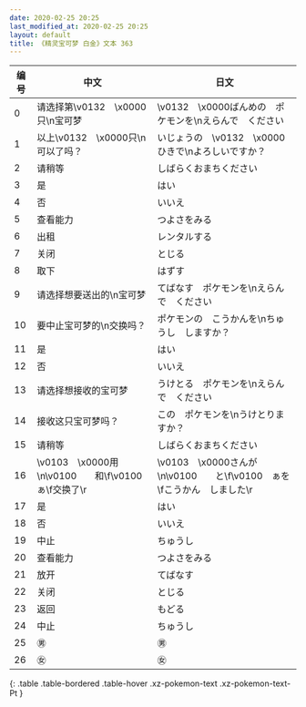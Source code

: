 ```yaml
---
date: 2020-02-25 20:25
last_modified_at: 2020-02-25 20:25
layout: default
title: 《精灵宝可梦 白金》文本 363
---
```

| 编号 | 中文 | 日文 |
| ---- | ---- | ---- |
| 0 | 请选择第\v0132　\x0000只\n宝可梦 | \v0132　\x0000ばんめの　ポケモンを\nえらんで　ください |
| 1 | 以上\v0132　\x0000只\n可以了吗？ | いじょうの　\v0132　\x0000ひきで\nよろしいですか？ |
| 2 | 请稍等 | しばらくおまちください |
| 3 | 是 | はい |
| 4 | 否 | いいえ |
| 5 | 查看能力 | つよさをみる |
| 6 | 出租 | レンタルする |
| 7 | 关闭 | とじる |
| 8 | 取下 | はずす |
| 9 | 请选择想要送出的\n宝可梦 | てばなす　ポケモンを\nえらんで　ください |
| 10 | 要中止宝可梦的\n交换吗？ | ポケモンの　こうかんを\nちゅうし　しますか？ |
| 11 | 是 | はい |
| 12 | 否 | いいえ |
| 13 | 请选择想接收的宝可梦 | うけとる　ポケモンを\nえらんで　ください |
| 14 | 接收这只宝可梦吗？ | この　ポケモンを\nうけとりますか？ |
| 15 | 请稍等 | しばらくおまちください |
| 16 | \v0103　\x0000用\n\v0100　　和\f\v0100　ぁ\f交换了\r | \v0103　\x0000さんが\n\v0100　　と\f\v0100　ぁを\fこうかん　しました\r |
| 17 | 是 | はい |
| 18 | 否 | いいえ |
| 19 | 中止 | ちゅうし |
| 20 | 查看能力 | つよさをみる |
| 21 | 放开 | てばなす |
| 22 | 关闭 | とじる |
| 23 | 返回 | もどる |
| 24 | 中止 | ちゅうし |
| 25 | ㊚ | ㊚ |
| 26 | ㊛ | ㊛ |
{: .table .table-bordered .table-hover .xz-pokemon-text .xz-pokemon-text-Pt }